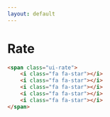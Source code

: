 ```yaml
---
layout: default
---
```


# Rate

<span class="ui-rate">
    <i class="fa fa-star"></i>
    <i class="fa fa-star"></i>
    <i class="fa fa-star"></i>
    <i class="fa fa-star"></i>
    <i class="fa fa-star"></i>
</span>

```html
<span class="ui-rate">
    <i class="fa fa-star"></i>
    <i class="fa fa-star"></i>
    <i class="fa fa-star"></i>
    <i class="fa fa-star"></i>
    <i class="fa fa-star"></i>
</span>
```